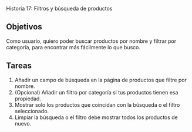 Historia 17: Filtros y búsqueda de productos

## Objetivos
Como usuario, quiero poder buscar productos por nombre y filtrar por categoría, para encontrar más fácilmente lo que busco.

## Tareas
1) Añadir un campo de búsqueda en la página de productos que filtre por nombre.
2) (Opcional) Añadir un filtro por categoría si tus productos tienen esa propiedad.
3) Mostrar solo los productos que coincidan con la búsqueda o el filtro seleccionado.
4) Limpiar la búsqueda o el filtro debe mostrar todos los productos de nuevo.